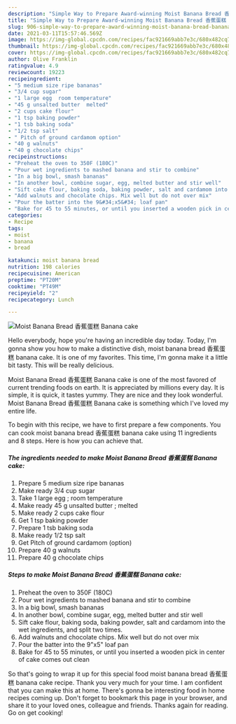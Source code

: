 ```yaml
---
description: "Simple Way to Prepare Award-winning Moist Banana Bread 香蕉蛋糕 Banana cake"
title: "Simple Way to Prepare Award-winning Moist Banana Bread 香蕉蛋糕 Banana cake"
slug: 906-simple-way-to-prepare-award-winning-moist-banana-bread-banana-cake
date: 2021-03-11T15:57:46.569Z
image: https://img-global.cpcdn.com/recipes/fac921669abb7e3c/680x482cq70/moist-banana-bread-香蕉蛋糕-banana-cake-recipe-main-photo.jpg
thumbnail: https://img-global.cpcdn.com/recipes/fac921669abb7e3c/680x482cq70/moist-banana-bread-香蕉蛋糕-banana-cake-recipe-main-photo.jpg
cover: https://img-global.cpcdn.com/recipes/fac921669abb7e3c/680x482cq70/moist-banana-bread-香蕉蛋糕-banana-cake-recipe-main-photo.jpg
author: Olive Franklin
ratingvalue: 4.9
reviewcount: 19223
recipeingredient:
- "5 medium size ripe bananas"
- "3/4 cup sugar"
- "1 large egg  room temperature"
- "45 g unsalted butter  melted"
- "2 cups cake flour"
- "1 tsp baking powder"
- "1 tsb baking soda"
- "1/2 tsp salt"
- " Pitch of ground cardamom option"
- "40 g walnuts"
- "40 g chocolate chips"
recipeinstructions:
- "Preheat the oven to 350F (180C)"
- "Pour wet ingredients to mashed banana and stir to combine"
- "In a big bowl, smash bananas"
- "In another bowl, combine sugar, egg, melted butter and stir well"
- "Sift cake flour, baking soda, baking powder, salt and cardamom into the wet ingredients, and split two times."
- "Add walnuts and chocolate chips. Mix well but do not over mix"
- "Pour the batter into the 9&#34;x5&#34; loaf pan"
- "Bake for 45 to 55 minutes, or until you inserted a wooden pick in center of cake comes out clean"
categories:
- Recipe
tags:
- moist
- banana
- bread

katakunci: moist banana bread 
nutrition: 198 calories
recipecuisine: American
preptime: "PT20M"
cooktime: "PT49M"
recipeyield: "2"
recipecategory: Lunch

---
```



![Moist Banana Bread 香蕉蛋糕 Banana cake](https://img-global.cpcdn.com/recipes/fac921669abb7e3c/680x482cq70/moist-banana-bread-香蕉蛋糕-banana-cake-recipe-main-photo.jpg)

Hello everybody, hope you're having an incredible day today. Today, I'm gonna show you how to make a distinctive dish, moist banana bread 香蕉蛋糕 banana cake. It is one of my favorites. This time, I'm gonna make it a little bit tasty. This will be really delicious.

Moist Banana Bread 香蕉蛋糕 Banana cake is one of the most favored of current trending foods on earth. It is appreciated by millions every day. It is simple, it is quick, it tastes yummy. They are nice and they look wonderful. Moist Banana Bread 香蕉蛋糕 Banana cake is something which I've loved my entire life.




To begin with this recipe, we have to first prepare a few components. You can cook moist banana bread 香蕉蛋糕 banana cake using 11 ingredients and 8 steps. Here is how you can achieve that.

<!--inarticleads1-->

##### The ingredients needed to make Moist Banana Bread 香蕉蛋糕 Banana cake:

1. Prepare 5 medium size ripe bananas
1. Make ready 3/4 cup sugar
1. Take 1 large egg ; room temperature
1. Make ready 45 g unsalted butter ; melted
1. Make ready 2 cups cake flour
1. Get 1 tsp baking powder
1. Prepare 1 tsb baking soda
1. Make ready 1/2 tsp salt
1. Get  Pitch of ground cardamom (option)
1. Prepare 40 g walnuts
1. Prepare 40 g chocolate chips




<!--inarticleads2-->

##### Steps to make Moist Banana Bread 香蕉蛋糕 Banana cake:

1. Preheat the oven to 350F (180C)
1. Pour wet ingredients to mashed banana and stir to combine
1. In a big bowl, smash bananas
1. In another bowl, combine sugar, egg, melted butter and stir well
1. Sift cake flour, baking soda, baking powder, salt and cardamom into the wet ingredients, and split two times.
1. Add walnuts and chocolate chips. Mix well but do not over mix
1. Pour the batter into the 9&#34;x5&#34; loaf pan
1. Bake for 45 to 55 minutes, or until you inserted a wooden pick in center of cake comes out clean




So that's going to wrap it up for this special food moist banana bread 香蕉蛋糕 banana cake recipe. Thank you very much for your time. I am confident that you can make this at home. There's gonna be interesting food in home recipes coming up. Don't forget to bookmark this page in your browser, and share it to your loved ones, colleague and friends. Thanks again for reading. Go on get cooking!
